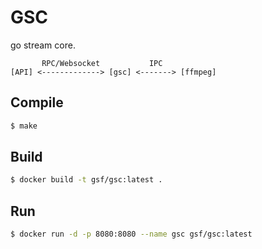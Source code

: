 # GSC
go stream core.

```
       RPC/Websocket           IPC
[API] <-------------> [gsc] <-------> [ffmpeg]
```

## Compile 
```bash
$ make
```

## Build
```bash
$ docker build -t gsf/gsc:latest .
```
## Run
```bash
$ docker run -d -p 8080:8080 --name gsc gsf/gsc:latest
```

